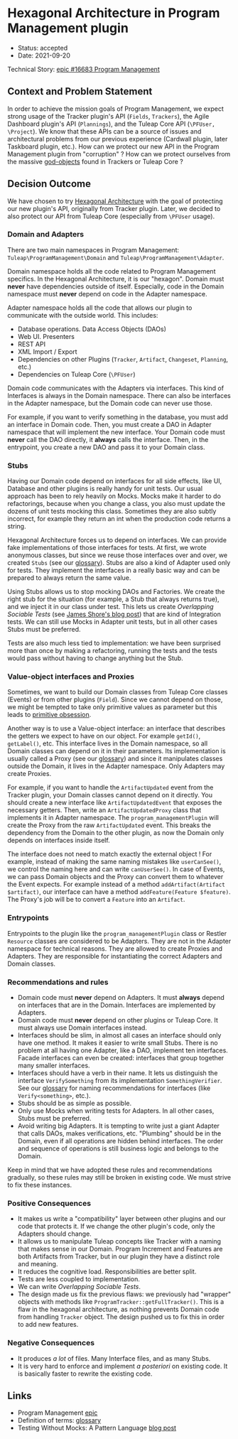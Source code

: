 # Hexagonal Architecture in Program Management plugin

* Status: accepted
* Date: 2021-09-20

Technical Story: [epic #16683 Program Management][0]

## Context and Problem Statement

In order to achieve the mission goals of Program Management, we expect strong usage of the Tracker plugin's API (`Fields`, `Trackers`), the Agile Dashboard plugin's API (`Plannings`), and the Tuleap Core API (`\PFUser, \Project`). We know that these APIs can be a source of issues and architectural problems from our previous experience (Cardwall plugin, later Taskboard plugin, etc.). How can we protect our new API in the Program Management plugin from "corruption" ? How can we protect ourselves from the massive [god-objects][2] found in Trackers or Tuleap Core ?

## Decision Outcome

We have chosen to try [Hexagonal Architecture][3] with the goal of protecting our new plugin's API, originally from Tracker plugin. Later, we decided to also protect our API from Tuleap Core (especially from `\PFUser` usage).

### Domain and Adapters

There are two main namespaces in Program Management: `Tuleap\ProgramManagement\Domain` and `Tuleap\ProgramManagement\Adapter`.

Domain namespace holds all the code related to Program Management specifics. In the Hexagonal Architecture, it is our "hexagon". Domain must **never** have dependencies outside of itself. Especially, code in the Domain namespace must **never** depend on code in the Adapter namespace.

Adapter namespace holds all the code that allows our plugin to communicate with the outside world. This includes:
- Database operations. Data Access Objects (DAOs)
- Web UI. Presenters
- REST API
- XML Import / Export
- Dependencies on other Plugins (`Tracker`, `Artifact`, `Changeset`, `Planning`, etc.)
- Dependencies on Tuleap Core (`\PFUser`)

Domain code communicates with the Adapters via interfaces. This kind of Interfaces is always in the Domain namespace. There can also be interfaces in the Adapter namespace, but the Domain code can never use those.

For example, if you want to verify something in the database, you must add an interface in Domain code. Then, you must create a DAO in Adapter namespace that will implement the new interface. Your Domain code must **never** call the DAO directly, it **always** calls the interface. Then, in the entrypoint, you create a new DAO and pass it to your Domain class.

### Stubs

Having our Domain code depend on interfaces for all side effects, like UI, Database and other plugins is really handy for unit tests. Our usual approach has been to rely heavily on Mocks. Mocks make it harder to do refactorings, because when you change a class, you also must update the dozens of unit tests mocking this class. Sometimes they are also subtly incorrect, for example they return an int when the production code returns a string.

Hexagonal Architecture forces us to depend on interfaces. We can provide fake implementations of those interfaces for tests. At first, we wrote anonymous classes, but since we reuse those interfaces over and over, we created `Stubs` (see our [glossary][1]). Stubs are also a kind of Adapter used only for tests. They implement the interfaces in a really basic way and can be prepared to always return the same value.

Using Stubs allows us to stop mocking DAOs and Factories. We create the right stub for the situation (for example, a Stub that always returns true), and we inject it in our class under test. This lets us create _Overlapping Sociable Tests_ (see [James Shore's blog post][4]) that are kind of Integration tests. We can still use Mocks in Adapter unit tests, but in all other cases Stubs must be preferred.

Tests are also much less tied to implementation: we have been surprised more than once by making a refactoring, running the tests and the tests would pass without having to change anything but the Stub.

### Value-object interfaces and Proxies

Sometimes, we want to build our Domain classes from Tuleap Core classes (Events) or from other plugins (`Field`). Since we cannot depend on those, we might be tempted to take only primitive values as parameter but this leads to [primitive obsession][5].

Another way is to use a Value-object interface: an interface that describes the getters we expect to have on our object. For example `getId()`, `getLabel()`, etc. This interface lives in the Domain namespace, so all Domain classes can depend on it in their parameters. Its implementation is usually called a Proxy (see our [glossary][1]) and since it manipulates classes outside the Domain, it lives in the Adapter namespace. Only Adapters may create Proxies.

For example, if you want to handle the `ArtifactUpdated` event from the Tracker plugin, your Domain classes cannot depend on it directly. You should create a new interface like `ArtifactUpdatedEvent` that exposes the necessary getters. Then, write an `ArtifactUpdatedProxy` class that implements it in Adapter namespace. The `program_managementPlugin` will create the Proxy from the raw `ArtifactUpdated` event. This breaks the dependency from the Domain to the other plugin, as now the Domain only depends on interfaces inside itself.

The interface does not need to match exactly the external object ! For example, instead of making the same naming mistakes like `userCanSee()`, we control the naming here and can write `canUserSee()`. In case of Events, we can pass Domain objects and the Proxy can convert them to whatever the Event expects. For example instead of a method `addArtifact(Artifact $artifact)`, our interface can have a method `addFeature(Feature $feature)`. The Proxy's job will be to convert a `Feature` into an `Artifact`.

### Entrypoints

Entrypoints to the plugin like the `program_managementPlugin` class or Restler `Resource` classes are considered to be Adapters. They are not in the Adapter namespace for technical reasons. They are allowed to create Proxies and Adapters. They are responsible for instantiating the correct Adapters and Domain classes.

### Recommendations and rules

- Domain code must **never** depend on Adapters. It must **always** depend on interfaces that are in the Domain. Interfaces are implemented by Adapters.
- Domain code must **never** depend on other plugins or Tuleap Core. It must always use Domain interfaces instead.
- Interfaces should be slim, in almost all cases an interface should only have one method. It makes it easier to write small Stubs. There is no problem at all having one Adapter, like a DAO, implement ten interfaces. Facade interfaces can even be created: interfaces that group together many smaller interfaces.
- Interfaces should have a verb in their name. It lets us distinguish the interface `VerifySomething` from its implementation `SomethingVerifier`. See our [glossary][1] for naming recommendations for interfaces (like `Verify<something>`, etc.).
- Stubs should be as simple as possible.
- Only use Mocks when writing tests for Adapters. In all other cases, Stubs must be preferred.
- Avoid writing big Adapters. It is tempting to write just a giant Adapter that calls DAOs, makes verifications, etc. "Plumbing" should be in the Domain, even if all operations are hidden behind interfaces. The order and sequence of operations is still business logic and belongs to the Domain.

Keep in mind that we have adopted these rules and recommendations gradually, so these rules may still be broken in existing code. We must strive to fix these instances.

### Positive Consequences

* It makes us write a "compatibility" layer between other plugins and our code that protects it. If we change the other plugin's code, only the Adapters should change.
* It allows us to manipulate Tuleap concepts like Tracker with a naming that makes sense in our Domain. Program Increment and Features are both Artifacts from Tracker, but in our plugin they have a distinct role and meaning.
* It reduces the cognitive load. Responsibilities are better split.
* Tests are less coupled to implementation.
* We can write _Overlapping Sociable Tests_.
* The design made us fix the previous flaws: we previously had "wrapper" objects with methods like `ProgramTracker::getFullTracker()`. This is a flaw in the hexagonal architecture, as nothing prevents Domain code from handling `Tracker` object. The design pushed us to fix this in order to add new features.

### Negative Consequences

* It produces _a lot_ of files. Many Interface files, and as many Stubs.
* It is very hard to enforce and implement _a posteriori_ on existing code. It is basically faster to rewrite the existing code.

## Links

* Program Management [epic][0]
* Definition of terms: [glossary][1]
* Testing Without Mocks: A Pattern Language [blog post][4]

[0]: https://tuleap.net/plugins/tracker/?aid=16683
[1]: <./glossary.md>
[2]: https://en.wikipedia.org/wiki/God_object
[3]: https://en.wikipedia.org/wiki/Hexagonal_architecture_(software)
[4]: https://www.jamesshore.com/v2/blog/2018/testing-without-mocks
[5]: https://martinfowler.com/bliki/DataClump.html
